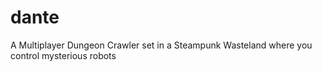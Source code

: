 # dante
A Multiplayer Dungeon Crawler set in a Steampunk Wasteland where you control mysterious robots
